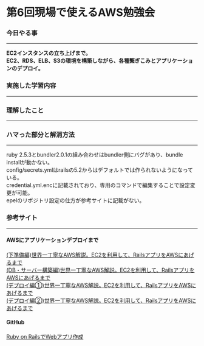 # 第6回現場で使えるAWS勉強会

### 今日やる事
****
**EC2インスタンスの立ち上げまで。**  
**EC2、RDS、ELB、S3の環境を構築しながら、各種繋ぎこみとアプリケーションのデプロイ。**  

### 実施した学習内容
****

### 理解したこと
****

### ハマった部分と解消方法
****
ruby 2.5.3とbundler2.0.1の組み合わせはbundler側にバグがあり、bundle installが動かない。  
config/secrets.ymlはrailsの5.2からはデフォルトでは作られないようになっている。  
credential.yml.encに記載されており、専用のコマンドで編集することで設定変更が可能。  
epelのリポジトリ設定の仕方が参考サイトに記載がない。

### 参考サイト
****
#### AWSにアプリケーションデプロイまで
[(下準備編)世界一丁寧なAWS解説。EC2を利用して、RailsアプリをAWSにあげるまで](https://qiita.com/naoki_mochizuki/items/f795fe3e661a3349a7ce)  
[(DB・サーバー構築編)世界一丁寧なAWS解説。EC2を利用して、RailsアプリをAWSにあげるまで](https://qiita.com/naoki_mochizuki/items/22cfbf4bf7ec95f6ac1c)  
[(デプロイ編①)世界一丁寧なAWS解説。EC2を利用して、RailsアプリをAWSにあげるまで](https://qiita.com/naoki_mochizuki/items/814e0979217b1a25aa3e)  
[(デプロイ編②)世界一丁寧なAWS解説。EC2を利用して、RailsアプリをAWSにあげるまで](https://qiita.com/naoki_mochizuki/items/5a1757d222806cbe0cd1)  

#### GitHub
[Ruby on RailsでWebアプリ作成](https://github.com/koujienami/TimeLine)